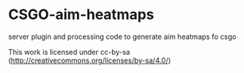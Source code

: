 CSGO-aim-heatmaps
=================

server plugin and processing code to generate aim heatmaps fo csgo

This work is licensed under cc-by-sa (http://creativecommons.org/licenses/by-sa/4.0/)
